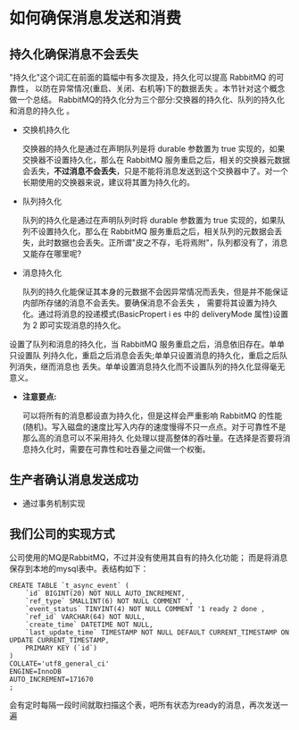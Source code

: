 # 如何确保消息发送和消费

## 持久化确保消息不会丢失

"持久化"这个词汇在前面的篇幅中有多次提及，持久化可以提高 RabbitMQ 的可靠性， 以防在异常情况(重启、关闭、右机等)下的数据丢失 。本节针对这个概念做一个总结。 RabbitMQ的持久化分为三个部分:交换器的持久化、队列的持久化和消息的持久化 。


* 交换机持久化

	交换器的持久化是通过在声明队列是将 durable 参数置为 true 实现的，如果交换器不设置持久化，那么在 RabbitMQ 服务重启之后，相关的交换器元数据会丢失，**不过消息不会丢失**，只是不能将消息发送到这个交换器中了。对一个长期使用的交换器来说，建议将其置为持久化的。

* 队列持久化

	队列的持久化是通过在声明队列时将 durable 参数置为 true 实现的，如果队列不设置持久化，那么在 RabbitMQ 服务重启之后，相关队列的元数据会丢失，此时数据也会丢失。正所谓"皮之不存，毛将焉附"，队列都没有了，消息又能存在哪里呢?

* 消息持久化

	队列的持久化能保证其本身的元数据不会因异常情况而丢失，但是并不能保证内部所存储的消息不会丢失。要确保消息不会丢失 ， 需要将其设置为持久化。通过将消息的投递模式(BasicPropert i es 中的 deliveryMode 属性)设置为 2 即可实现消息的持久化。

设置了队列和消息的持久化，当 RabbitMQ 服务重启之后，消息依旧存在。单单只设置队
列持久化，重启之后消息会丢失;单单只设置消息的持久化，重启之后队列消失，继而消息也
丢失。单单设置消息持久化而不设置队列的持久化显得毫无意义。

* **注意要点:**

	可以将所有的消息都设直为持久化，但是这样会严重影响 RabbitMQ 的性能(随机)。写入磁盘的速度比写入内存的速度慢得不只一点点。对于可靠性不是那么高的消息可以不采用持久	化处理以提高整体的吞吐量。在选择是否要将消息持久化时，需要在可靠性和吐吞量之间做一个权衡。

## 生产者确认消息发送成功

* 通过事务机制实现

## 我们公司的实现方式

公司使用的MQ是RabbitMQ，不过并没有使用其自有的持久化功能；
而是将消息保存到本地的mysql表中。表结构如下：

	CREATE TABLE `t_async_event` (
		`id` BIGINT(20) NOT NULL AUTO_INCREMENT,
		`ref_type` SMALLINT(6) NOT NULL COMMENT ',
		`event_status` TINYINT(4) NOT NULL COMMENT '1 ready 2 done ,
		`ref_id` VARCHAR(64) NOT NULL,
		`create_time` DATETIME NOT NULL,
		`last_update_time` TIMESTAMP NOT NULL DEFAULT CURRENT_TIMESTAMP ON UPDATE CURRENT_TIMESTAMP,
		PRIMARY KEY (`id`)
	)
	COLLATE='utf8_general_ci'
	ENGINE=InnoDB
	AUTO_INCREMENT=171670
	;

会有定时每隔一段时间就取扫描这个表，吧所有状态为ready的消息，再次发送一遍